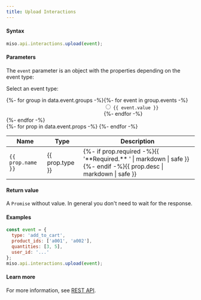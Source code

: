 ```yaml
---
title: Upload Interactions
---
```


#### Syntax
```js
miso.api.interactions.upload(event);
```

#### Parameters
The `event` parameter is an object with the properties depending on the event type:

<style>
#event-types {
  display: flex;
  flex-flow: row wrap;
}

@media (min-width: 1200px) {
  #event-props-container {
    display: grid;
    gap: 1rem;
    grid-template-areas: "selection table";
    grid-template-columns: min-content 1fr;
  }
  #event-types-panel {
    grid-area: selection;
  }
  #event-props-table {
    grid-area: table;
  }
}
</style>

<style>
  {% for group in data.event.groups -%}
  {%- for event in group.events -%}
  #event-props-table[data-event-type="{{ event.value }}"] tr[data-used-by-except~="{{ event.value }}"],
  {% endfor -%}
  {%- endfor -%}
  #event-props-table tr[data-used-by] {
    display: none;
  }
  {% for group in data.event.groups -%}
  {%- for event in group.events -%}
  #event-props-table[data-event-type="{{ event.value }}"] tr[data-used-by~="{{ event.value }}"],
  {% endfor -%}
  {%- endfor -%}
  tr {
    display: table-row;
  }
</style>

<div id="event-props-container">
  <div id="event-types-panel">
    <p>
      Select an event type:
    </p>
    <div id="event-types" class="clearfix">
      {%- for group in data.event.groups -%}
      <div class="btn-group-lite mb-4" role="group" aria-label="{{ group.title }}">
      {%- for event in group.events -%}
        <div class="labeled-input">
          <input type="radio" class="btn-check" name="event-type" id="event-type-{{ event.value }}" value="{{ event.value }}" autocomplete="off" onchange="onSelectEventType(this.value)">
          <label class="btn" for="event-type-{{ event.value }}"><code class="raw">{{ event.value }}</code></label>
        </div>
      {%- endfor -%}
      </div>
      {%- endfor -%}
    </div>
  </div>

  <table id="event-props-table" class="table">
    <thead>
      <tr>
        <th scope="col">Name</th>
        <th scope="col">Type</th>
        <th scope="col">Description</th>
      </tr>
    </thead>
    <tbody>
    {%- for prop in data.event.props -%}
      <tr {% if prop.used_by -%}data-used-by="{{ prop.used_by.join(' ') }}"{%- endif %}{% if prop.used_by_except -%}data-used-by-except="{{ prop.used_by_except.join(' ') }}"{%- endif %}>
        <td><code>{{ prop.name }}</code></td>
        <td>{{ prop.type }}</td>
        <td>{%- if prop.required -%}{{ '**Required.** ' | markdown | safe }}{%- endif -%}{{ prop.desc | markdown | safe }}</td>
      </tr>
    {%- endfor -%}
    </tbody>
  </table>
</div>

<script>
  // TODO: find a better way
  const table = document.querySelector('#event-props-table');
  const radio = document.querySelector('#event-types input[type="radio"]');
  radio.checked = true;
  function onSelectEventType(value) {
    table.setAttribute('data-event-type', value);
  }
  onSelectEventType(radio.value);
</script>

#### Return value
A `Promise` without value. In general you don't need to wait for the response.

#### Examples
```js
const event = {
  type: 'add_to_cart',
  product_ids: ['a001', 'a002'],
  quantities: [3, 5],
  user_id: '...'
};
miso.api.interactions.upload(event);
```

#### Learn more
For more information, see [REST API](https://api.askmiso.com/#operation/interaction_upload_api_v1_interactions_post).
